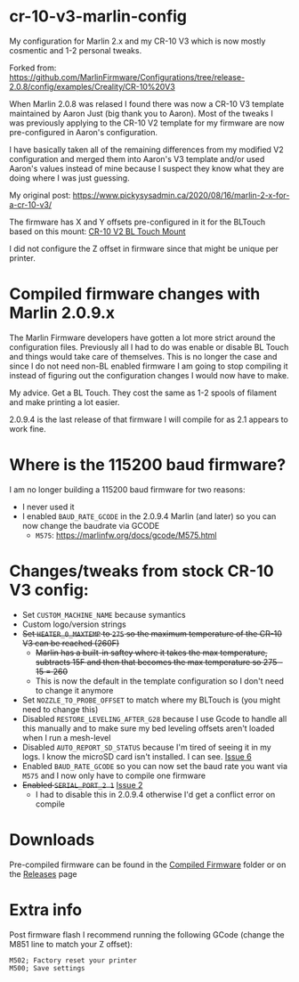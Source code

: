 # cr-10-v3-marlin-config

My configuration for Marlin 2.x and my CR-10 V3 which is now mostly cosmentic and 1-2 personal tweaks.

Forked from: https://github.com/MarlinFirmware/Configurations/tree/release-2.0.8/config/examples/Creality/CR-10%20V3

When Marlin 2.0.8 was relased I found there was now a CR-10 V3 template maintained by Aaron Just (big thank you to Aaron). Most of the tweaks I was previously applying to the CR-10 V2 template for my firmware are now pre-configured in Aaron's configuration.

I have basically taken all of the remaining differences from my modified V2 configuration and merged them into Aaron's V3 template and/or used Aaron's values instead of mine because I suspect they know what they are doing where I was just guessing.

My original post: https://www.pickysysadmin.ca/2020/08/16/marlin-2-x-for-a-cr-10-v3/

The firmware has X and Y offsets pre-configured in it for the BLTouch based on this mount: [CR-10 V2 BL Touch Mount](https://www.thingiverse.com/thing:3947349)

I did not configure the Z offset in firmware since that might be unique per printer.

# Compiled firmware changes with Marlin 2.0.9.x

The Marlin Firmware developers have gotten a lot more strict around the configuration files. Previously all I had to do was enable or disable BL Touch and things would take care of themselves. This is no longer the case and since I do not need non-BL enabled firmware I am going to stop compiling it instead of figuring out the  configuration changes I would now have to make.

My advice. Get a BL Touch. They cost the same as 1-2 spools of filament and make printing a lot easier.

2.0.9.4 is the last release of that firmware I will compile for as 2.1 appears to work fine.

# Where is the 115200 baud firmware?

I am no longer building a 115200 baud firmware for two reasons:

- I never used it
- I enabled `BAUD_RATE_GCODE` in the 2.0.9.4 Marlin (and later) so you can now change the baudrate via GCODE
  - `M575`: https://marlinfw.org/docs/gcode/M575.html

# Changes/tweaks from stock CR-10 V3 config:

* Set `CUSTOM_MACHINE_NAME` because symantics
* Custom logo/version strings
* ~~Set `HEATER_0_MAXTEMP` to `275` so the maximum temperature of the CR-10 V3 can be reached (260F)~~
  * ~~Marlin has a built-in saftey where it takes the max temperature, subtracts 15F and then that becomes the max temperature so 275 - 15 = 260~~
  * This is now the default in the template configuration so I don't need to change it anymore
* Set `NOZZLE_TO_PROBE_OFFSET` to match where my BLTouch is (you might need to change this)
* Disabled `RESTORE_LEVELING_AFTER_G28` because I use Gcode to handle all this manually and to make sure my bed leveling offsets aren't loaded when I run a mesh-level
* Disabled `AUTO_REPORT_SD_STATUS` because I'm tired of seeing it in my logs. I know the microSD card isn't installed. I can see. [Issue 6](https://git.pickysysadmin.ca/FiZi/cr-10-v3-marlin-config/-/issues/6)
* Enabled `BAUD_RATE_GCODE` so you can now set the baud rate you want via `M575` and I now only have to compile one firmware
* ~~Enabled `SERIAL_PORT_2 1`~~ [Issue 2](https://git.pickysysadmin.ca/FiZi/cr-10-v3-marlin-config/-/issues/2)
  * I had to disable this in 2.0.9.4 otherwise I'd get a conflict error on compile


# Downloads
Pre-compiled firmware can be found in the [Compiled Firmware](https://git.pickysysadmin.ca/FiZi/cr-10-v3-marlin-config/-/tree/master/Compiled%20Firmwares/) folder or on the [Releases](https://git.pickysysadmin.ca/FiZi/cr-10-v3-marlin-config/-/releases/) page


# Extra info

Post firmware flash I recommend running the following GCode (change the M851 line to match your Z offset):

```
M502; Factory reset your printer
M500; Save settings
```
